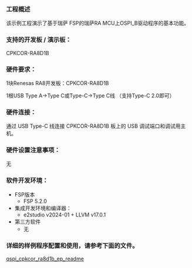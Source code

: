 ### 工程概述

该示例工程演示了基于瑞萨 FSP的瑞萨RA MCU上OSPI_B驱动程序的基本功能。

### 支持的开发板 / 演示板：

CPKCOR-RA8D1B
   
### 硬件要求：

1块Renesas RA8开发板：CPKCOR-RA8D1B

1根USB Type A->Type C或Type-C->Type C线 （支持Type-C 2.0即可）

### 硬件连接：

通过 USB Type-C 线连接 CPKCOR-RA8D1B 板上的 USB 调试端口和调试用主机。

### 硬件设置注意事项：

无

### 软件开发环境：
   
* FSP版本
  * FSP 5.2.0
* 集成开发环境和编译器：
  * e2studio v2024-01 + LLVM v17.0.1
* 第三方软件
  * 无 
	   

### 详细的样例程序配置和使用，请参考下面的文件。

[qspi_cpkcor_ra8d1b_ep_readme](qspi_cpkcor_ra8d1b_ep_readme.md)
